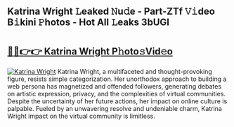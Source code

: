 ## Katrina Wright 𝙻eaked 𝙽u𝚍e - Part-ZTf 𝚅𝚒deo B𝚒kini 𝙿hotos - Hot All 𝙻eaks 3bUGI

# <h2><a href="http://ld2zjlh.urlbe.top/?page=Katrina+Wright">🔗🔗👉👉 Katrina Wright P𝚑oto𝚜Vid𝚎o</a></h2>

[![Katrina Wright](https://i.imgur.com/eBuTRDB.gif)](http://ld2zjlh.urlbe.top/?page=Katrina+Wright)
Katrina Wright, a multifaceted and thought-provoking figure, resists simple categorization. Her unorthodox approach to building a web persona has magnetized and offended followers, generating debates on artistic expression, privacy, and the complexities of virtual communities. Despite the uncertainty of her future actions, her impact on online culture is palpable. Fueled by an unwavering resolve and undeniable charm, Katrina Wright impact on the virtual community is limitless.
